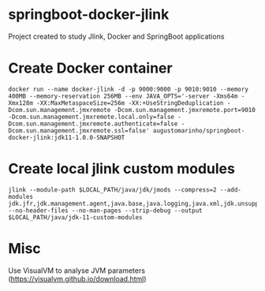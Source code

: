 # springboot-docker-jlink
Project created to study Jlink, Docker and SpringBoot applications

# Create Docker container
```
docker run --name docker-jlink -d -p 9000:9000 -p 9010:9010 --memory 400MB --memory-reservation 256MB --env JAVA_OPTS='-server -Xms64m -Xmx128m -XX:MaxMetaspaceSize=256m -XX:+UseStringDeduplication -Dcom.sun.management.jmxremote -Dcom.sun.management.jmxremote.port=9010 -Dcom.sun.management.jmxremote.local.only=false -Dcom.sun.management.jmxremote.authenticate=false -Dcom.sun.management.jmxremote.ssl=false' augustomarinho/springboot-docker-jlink:jdk11-1.0.0-SNAPSHOT
```

# Create local jlink custom modules
```
jlink --module-path $LOCAL_PATH/java/jdk/jmods --compress=2 --add-modules jdk.jfr,jdk.management.agent,java.base,java.logging,java.xml,jdk.unsupported,java.sql,java.naming,java.desktop,java.management,java.security.jgss,java.instrument --no-header-files --no-man-pages --strip-debug --output $LOCAL_PATH/java/jdk-11-custom-modules
```

# Misc
Use VisualVM to analyse JVM parameters (https://visualvm.github.io/download.html)